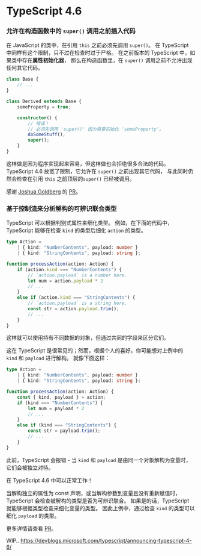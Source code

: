 # TypeScript 4.6

### 允许在构造函数中的 `super()` 调用之前插入代码

在 JavaScript 的类中，在引用 `this` 之前必须先调用 `super()`。
在 TypeScript 中同样有这个限制，只不过在检查时过于严格。
在之前版本的 TypeScript 中，如果类中存在**属性初始化器**，
那么在构造函数里，在 `super()` 调用之前不允许出现任何其它代码。

```ts
class Base {
    // ...
}

class Derived extends Base {
    someProperty = true;

    constructor() {
        // 错误！
        // 必须先调用 'super()' 因为需要初始化 'someProperty'。
        doSomeStuff();
        super();
    }
}
```

这样做是因为程序实现起来容易，但这样做也会拒绝很多合法的代码。
TypeScript 4.6 放宽了限制，它允许在 `super()` 之前出现其它代码，
与此同时仍然会检查在引用 `this` 之前顶层的`super()` 已经被调用。

感谢 [Joshua Goldberg](https://github.com/JoshuaKGoldberg) 的 [PR](https://github.com/microsoft/TypeScript/pull/29374)。

### 基于控制流来分析解构的可辨识联合类型

TypeScript 可以根据判别式属性来细化类型。
例如，在下面的代码中，TypeScript 能够在检查 `kind` 的类型后细化 `action` 的类型。

```ts
type Action =
    | { kind: "NumberContents", payload: number }
    | { kind: "StringContents", payload: string };

function processAction(action: Action) {
    if (action.kind === "NumberContents") {
        // `action.payload` is a number here.
        let num = action.payload * 2
        // ...
    }
    else if (action.kind === "StringContents") {
        // `action.payload` is a string here.
        const str = action.payload.trim();
        // ...
    }
}
```

这样就可以使用持有不同数据的对象，但通过共同的字段来区分它们。

这在 TypeScript 是很常见的；然而，根据个人的喜好，你可能想对上例中的 `kind` 和 `payload` 进行解构。
就像下面这样：

```ts
type Action =
    | { kind: "NumberContents", payload: number }
    | { kind: "StringContents", payload: string };

function processAction(action: Action) {
    const { kind, payload } = action;
    if (kind === "NumberContents") {
        let num = payload * 2
        // ...
    }
    else if (kind === "StringContents") {
        const str = payload.trim();
        // ...
    }
}
```

此前，TypeScript 会报错 - 当 `kind` 和 `payload` 是由同一个对象解构为变量时，它们会被独立对待。

在 TypeScript 4.6 中可以正常工作！

当解构独立的属性为 const 声明，或当解构参数到变量且没有重新赋值时，TypeScript 会检查被解构的类型是否为可辨识联合。
如果是的话，TypeScript 就能够根据类型检查来细化变量的类型。
因此上例中，通过检查 `kind` 的类型可以细化 `payload` 的类型。

更多详情请查看 [PR](https://github.com/microsoft/TypeScript/pull/46266)。

WIP.. https://devblogs.microsoft.com/typescript/announcing-typescript-4-6/
